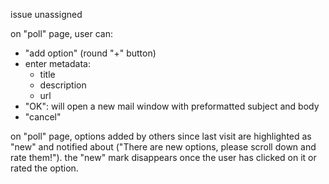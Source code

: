 issue unassigned

on "poll" page, user can: 
- "add option" (round "+" button)
- enter metadata:
  - title
  - description
  - url
- "OK": will open a new mail window with preformatted subject and body
- "cancel"

on "poll" page, options added by others since last visit are highlighted as "new" and notified about ("There are new options, please scroll down and rate them!"). the "new" mark disappears once the user has clicked on it or rated the option.
